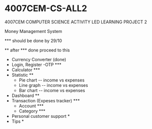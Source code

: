 # 4007CEM-CS-ALL2
4007CEM COMPUTER SCIENCE ACTIVITY LED LEARNING PROJECT 2


Money Management System 


*** should be done by 29/10


** after *** done proceed to this


- Currency Converter (done)
- Login, Register -OTP ***
- Calculator ***
- Statistic **
  - Pie chart -- income vs expenses
  - Line graph -- income vs expenses
  - Bar chart -- income vs expenses
- Dashboard **
- Transaction (Expeses tracker) ***
  - Account ***
  - Category ***
-	Personal customer support *
- Tips *

